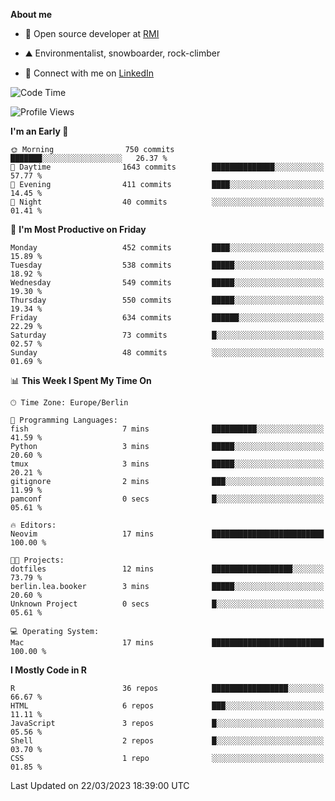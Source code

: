 **About me**

- 💼 Open source developer at [RMI](https://rmi.org/)

- ⛰️ Environmentalist, snowboarder, rock-climber

- 📱 Connect with me on [LinkedIn](https://www.linkedin.com/in/jackson-hoffart/)
 
<!--START_SECTION:waka-->
![Code Time](http://img.shields.io/badge/Code%20Time-34%20hrs%2057%20mins-blue)

![Profile Views](http://img.shields.io/badge/Profile%20Views-0-blue)

**I'm an Early 🐤** 

```text
🌞 Morning                750 commits         ███████░░░░░░░░░░░░░░░░░░   26.37 % 
🌆 Daytime                1643 commits        ██████████████░░░░░░░░░░░   57.77 % 
🌃 Evening                411 commits         ████░░░░░░░░░░░░░░░░░░░░░   14.45 % 
🌙 Night                  40 commits          ░░░░░░░░░░░░░░░░░░░░░░░░░   01.41 % 
```
📅 **I'm Most Productive on Friday** 

```text
Monday                   452 commits         ████░░░░░░░░░░░░░░░░░░░░░   15.89 % 
Tuesday                  538 commits         █████░░░░░░░░░░░░░░░░░░░░   18.92 % 
Wednesday                549 commits         █████░░░░░░░░░░░░░░░░░░░░   19.30 % 
Thursday                 550 commits         █████░░░░░░░░░░░░░░░░░░░░   19.34 % 
Friday                   634 commits         ██████░░░░░░░░░░░░░░░░░░░   22.29 % 
Saturday                 73 commits          █░░░░░░░░░░░░░░░░░░░░░░░░   02.57 % 
Sunday                   48 commits          ░░░░░░░░░░░░░░░░░░░░░░░░░   01.69 % 
```


📊 **This Week I Spent My Time On** 

```text
🕑︎ Time Zone: Europe/Berlin

💬 Programming Languages: 
fish                     7 mins              ██████████░░░░░░░░░░░░░░░   41.59 % 
Python                   3 mins              █████░░░░░░░░░░░░░░░░░░░░   20.60 % 
tmux                     3 mins              █████░░░░░░░░░░░░░░░░░░░░   20.21 % 
gitignore                2 mins              ███░░░░░░░░░░░░░░░░░░░░░░   11.99 % 
pamconf                  0 secs              █░░░░░░░░░░░░░░░░░░░░░░░░   05.61 % 

🔥 Editors: 
Neovim                   17 mins             █████████████████████████   100.00 % 

🐱‍💻 Projects: 
dotfiles                 12 mins             ██████████████████░░░░░░░   73.79 % 
berlin.lea.booker        3 mins              █████░░░░░░░░░░░░░░░░░░░░   20.60 % 
Unknown Project          0 secs              █░░░░░░░░░░░░░░░░░░░░░░░░   05.61 % 

💻 Operating System: 
Mac                      17 mins             █████████████████████████   100.00 % 
```

**I Mostly Code in R** 

```text
R                        36 repos            █████████████████░░░░░░░░   66.67 % 
HTML                     6 repos             ███░░░░░░░░░░░░░░░░░░░░░░   11.11 % 
JavaScript               3 repos             █░░░░░░░░░░░░░░░░░░░░░░░░   05.56 % 
Shell                    2 repos             █░░░░░░░░░░░░░░░░░░░░░░░░   03.70 % 
CSS                      1 repo              ░░░░░░░░░░░░░░░░░░░░░░░░░   01.85 % 
```




 Last Updated on 22/03/2023 18:39:00 UTC
<!--END_SECTION:waka-->
